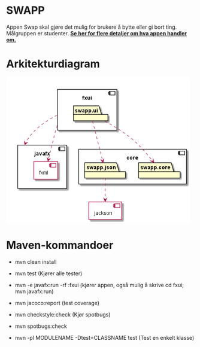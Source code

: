 # SWAPP
Appen Swap skal gjøre det mulig for brukere å bytte eller gi bort ting. Målgruppen er studenter.
**[Se her for flere detaljer om hva appen handler om.](OM_PROSJEKTET.md)**

# Arkitekturdiagram

![Arkitektur](diagram.png)


# Maven-kommandoer
- mvn clean install 

- mvn test (Kjører alle tester)

- mvn -e javafx:run -rf :fxui (kjører appen, også mulig å skrive cd fxui; mvn javafx:run)

- mvn jacoco:report (test coverage)

- mvn checkstyle:check  (Kjør spotbugs)

- mvn spotbugs:check
- mvn -pl MODULENAME -Dtest=CLASSNAME test  (Test en enkelt klasse)